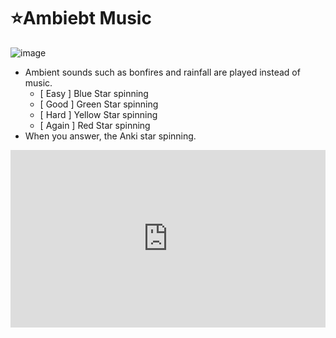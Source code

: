 # ⭐Ambiebt Music

![image](https://github.com/shigeyukey/AnkiArcade/assets/124401518/02710996-a914-45ee-a26b-8f0a412fa56d)
* Ambient sounds such as bonfires and rainfall are played instead of music.
    * \[ Easy ] Blue Star spinning
    * \[ Good ] Green Star spinning
    * \[ Hard ] Yellow Star spinning
    * \[ Again ] Red Star spinning 
* When you answer, the Anki star spinning.


<iframe src="https://www.youtube.com/embed/J5Jd0aM-8BI?list=PLZhrgD6s-LFVsEhxRdEHf_OkGVe2YZfeo" frameborder="0" allow="accelerometer; autoplay; clipboard-write; encrypted-media; gyroscope; picture-in-picture" allowfullscreen style="aspect-ratio: 16/9; width: 100%;"></iframe>